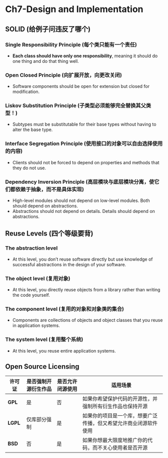 # Ch7-Design and Implementation
## SOLID (给例子问违反了哪个)
### Single Responsibility Principle (每个类只能有一个责任)
- **Each class should have only one responsibility**, meaning it should do one thing and do that thing well.
### Open Closed Principle (向扩展开放，向更改关闭)
- Software components should be open for extension but closed for modification.
### Liskov Substitution Principle (子类型必须能够完全替换其父类型！)
- Subtypes must be substitutable for their base types without having to alter the base type.
### Interface Segregation Principle (使用接口的对象可以自由选择使用的内容)
- Clients should not be forced to depend on properties and methods that they do not use.
### Dependency Inversion Principle (高层模块与底层模块分离，使它们都依赖于抽象，而不是具体实现)
- High-level modules should not depend on low-level modules. Both should depend on abstractions.
- Abstractions should not depend on details. Details should depend on abstractions.

## Reuse Levels (四个等级要背)
### The abstraction level
- At this level, you don’t reuse software directly but use knowledge of successful abstractions in the design of your software.
### The object level (复用对象)
- At this level, you directly reuse objects from a library rather than writing the code yourself.
### The component level (复用的对象和对象类的集合)
- Components are collections of objects and object classes that you reuse in application systems.
### The system level (复用整个系统)
- At this level, you reuse entire application systems.

## Open Source Licensing
| **许可证**   | **是否强制开源衍生作品** | **是否允许闭源使用** | **适用场景**                             |
|--------------|--------------------------|---------------------|-----------------------------------------|
| **GPL**      | 是                       | 否                  | 如果你希望保护代码的开源性，并强制所有衍生作品也保持开源            |
| **LGPL**     | 仅库部分强制             | 是                  | 如果你的项目是一个库，想要广泛传播，但又希望允许商业闭源软件使用          |
| **BSD**      | 否                       | 是                  | 如果你想最大限度地推广你的代码，而不关心使用者是否开源          |
